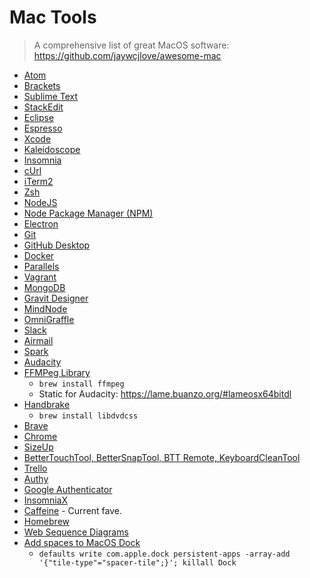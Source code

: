 # Mac Tools

> A comprehensive list of great MacOS software: https://github.com/jaywcjlove/awesome-mac

* [Atom](https://atom.io)
* [Brackets](http://brackets.io)
* [Sublime Text](http://www.sublimetext.com/3)
* [StackEdit](https://stackedit.io/app#)
* [Eclipse](https://www.eclipse.org)
* [Espresso](https://espressoapp.com)
* [Xcode](https://developer.apple.com/xcode/)
* [Kaleidoscope](http://www.kaleidoscopeapp.com)
* [Insomnia](https://insomnia.rest)
* [cUrl](https://curl.haxx.se)
* [iTerm2](http://www.iterm2.com)
* [Zsh](https://medium.com/swlh/power-up-your-terminal-using-oh-my-zsh-iterm2-c5a03f73a9fb)
* [NodeJS](https://nodejs.org/en/)
* [Node Package Manager (NPM)](https://www.npmjs.com)
* [Electron](http://electron.atom.io)
* [Git](https://help.github.com/en/articles/set-up-git)
* [GitHub Desktop](https://desktop.github.com)
* [Docker](https://www.docker.com)
* [Parallels](http://www.parallels.com)
* [Vagrant](https://www.vagrantup.com)
* [MongoDB](https://www.mongodb.com)
* [Gravit Designer](https://designer.io)
* [MindNode](http://mindnode.com)
* [OmniGraffle](https://www.omnigroup.com/omnigraffle)
* [Slack](https://slack.com)
* [Airmail](http://airmailapp.com)
* [Spark](https://sparkmailapp.com)
* [Audacity](http://www.audacityteam.org)
* [FFMPeg Library](https://www.ffmpeg.org)
  * `brew install ffmpeg`
  * Static for Audacity: https://lame.buanzo.org/#lameosx64bitdl
* [Handbrake](https://handbrake.fr)
  * `brew install libdvdcss`
* [Brave](https://brave.com)
* [Chrome](https://www.google.com/chrome/)
* [SizeUp](http://www.irradiatedsoftware.com/sizeup/)
* [BetterTouchTool, BetterSnapTool, BTT Remote, KeyboardCleanTool](https://folivora.ai)
* [Trello](https://trello.com)
* [Authy](https://authy.com)
* [Google Authenticator](https://en.wikipedia.org/wiki/Google_Authenticator)
* [InsomniaX](https://www.macupdate.com/app/mac/22211/insomniax)
* [Caffeine](http://lightheadsw.com/caffeine/) - Current fave.
* [Homebrew](https://brew.sh)
* [Web Sequence Diagrams](https://www.websequencediagrams.com)
* [Add spaces to MacOS Dock](https://www.imore.com/add-space-your-mac-dock)
  * `defaults write com.apple.dock persistent-apps -array-add '{"tile-type"="spacer-tile";}'; killall Dock`
